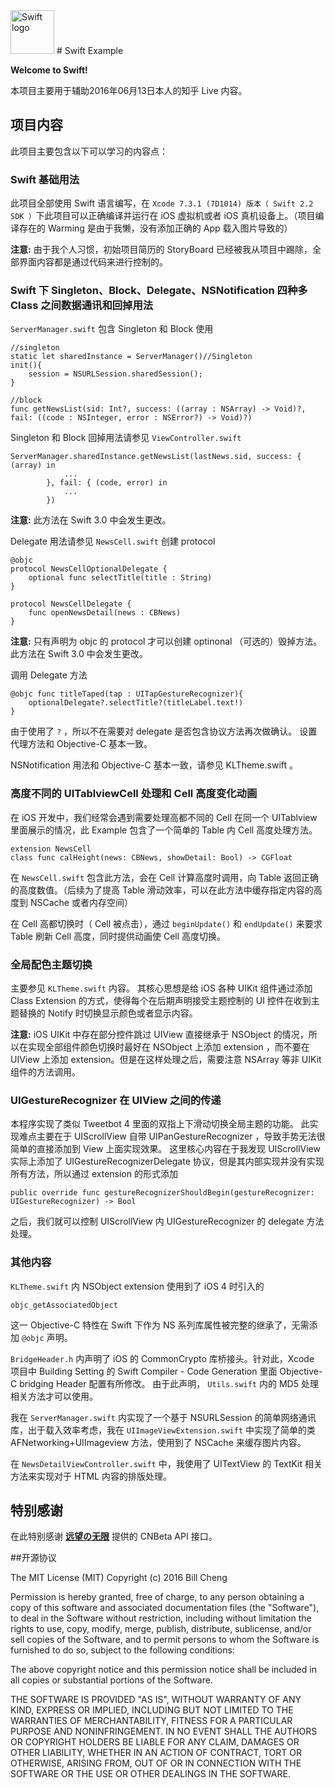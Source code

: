 <img src="https://swift.org/assets/images/swift.svg" alt="Swift logo" height="70" >
# Swift Example

**Welcome to Swift!**

本项目主要用于辅助2016年06月13日本人的知乎 Live 内容。


## 项目内容

此项目主要包含以下可以学习的内容点：

### Swift 基础用法
此项目全部使用 Swift 语言编写，在 `Xcode 7.3.1 (7D1014) 版本（ Swift 2.2 SDK ）`下此项目可以正确编译并运行在 iOS 虚拟机或者 iOS 真机设备上。（项目编译存在的 Warming 是由于我懒，没有添加正确的 App 载入图片导致的）

**注意:** 由于我个人习惯，初始项目简历的 StoryBoard 已经被我从项目中踢除，全部界面内容都是通过代码来进行控制的。

### Swift 下 Singleton、Block、Delegate、NSNotification 四种多 Class 之间数据通讯和回掉用法

`ServerManager.swift` 包含 Singleton 和 Block 使用

	//singleton
    static let sharedInstance = ServerManager()//Singleton
    init(){
        session = NSURLSession.sharedSession();
    }
    
	//block
	func getNewsList(sid: Int?, success: ((array : NSArray) -> Void)?, fail: ((code : NSInteger, error : NSError?) -> Void)?)

Singleton 和 Block 回掉用法请参见 `ViewController.swift`

	ServerManager.sharedInstance.getNewsList(lastNews.sid, success: { (array) in
				...
            }, fail: { (code, error) in
                ...
            })
**注意:** 此方法在 Swift 3.0 中会发生更改。

Delegate 用法请参见 `NewsCell.swift`
创建 protocol

	@objc
	protocol NewsCellOptionalDelegate {
	    optional func selectTitle(title : String)
	}
	
	protocol NewsCellDelegate {
	    func openNewsDetail(news : CBNews)
	}
**注意:** 只有声明为 objc 的 protocol 才可以创建 optinonal （可选的）毁掉方法。此方法在 Swift 3.0 中会发生更改。

调用 Delegate 方法

	@objc func titleTaped(tap : UITapGestureRecognizer){
        optionalDelegate?.selectTitle?(titleLabel.text!)
    }
由于使用了 `?` ，所以不在需要对 delegate 是否包含协议方法再次做确认。
设置代理方法和 Objective-C 基本一致。

NSNotification 用法和 Objective-C 基本一致，请参见 KLTheme.swift 。

### 高度不同的 UITablviewCell 处理和 Cell 高度变化动画

在 iOS 开发中，我们经常会遇到需要处理高都不同的 Cell 在同一个 UITablview 里面展示的情况，此 Example 包含了一个简单的 Table 内 Cell 高度处理方法。

    extension NewsCell
    class func calHeight(news: CBNews, showDetail: Bool) -> CGFloat
在 `NewsCell.swift` 包含此方法，会在 Cell 计算高度时调用，向 Table 返回正确的高度数值。（后续为了提高 Table 滑动效率，可以在此方法中缓存指定内容的高度到 NSCache 或者内存空间）

在 Cell 高都切换时（ Cell 被点击），通过 `beginUpdate()` 和 `endUpdate()` 来要求 Table 刷新 Cell 高度，同时提供动画使 Cell 高度切换。    

### 全局配色主题切换

主要参见 `KLTheme.swift` 内容。
其核心思想是给 iOS 各种 UIKit 组件通过添加 Class Extension 的方式，使得每个在后期声明接受主题控制的 UI 控件在收到主题替换的 Notify 时切换显示颜色或者显示内容。

**注意:** iOS UIKit 中存在部分控件跳过 UIView 直接继承于 NSObject 的情况，所以在实现全部组件颜色切换时最好在 NSObject 上添加 extension ，而不要在 UIView 上添加 extension。但是在这样处理之后，需要注意 NSArray 等非 UIKit 组件的方法调用。

### UIGestureRecognizer 在 UIView 之间的传递
本程序实现了类似 Tweetbot 4 里面的双指上下滑动切换全局主题的功能。
此实现难点主要在于 UIScrollView 自带 UIPanGestureRecognizer ，导致手势无法很简单的直接添加到 View 上面实现效果。
这里核心内容在于我发现 UIScrollView 实际上添加了 UIGestureRecognizerDelegate 协议，但是其内部实现并没有实现所有方法，所以通过 extension 的形式添加

	public override func gestureRecognizerShouldBegin(gestureRecognizer: UIGestureRecognizer) -> Bool
之后，我们就可以控制 UIScrollView 内 UIGestureRecognizer 的 delegate 方法处理。

### 其他内容

`KLTheme.swift` 内 NSObject extension 使用到了 iOS 4 时引入的 

	objc_getAssociatedObject
这一 Objective-C 特性在 Swift 下作为 NS 系列库属性被完整的继承了，无需添加 `@objc` 声明。

`BridgeHeader.h` 内声明了 iOS 的 CommonCrypto 库桥接头。针对此，Xcode 项目中 Building Setting 的 Swift Compiler - Code Generation 里面 Objective-C bridging Header 配置有所修改。
由于此声明， `Utils.swift` 内的 MD5 处理相关方法才可以使用。

我在 `ServerManager.swift` 内实现了一个基于 NSURLSession 的简单网络通讯库，出于载入效率考虑，我在 `UIImageViewExtension.swift` 中实现了简单的类 AFNetworking+UIImageview 方法，使用到了 NSCache 来缓存图片内容。

在 `NewsDetailViewController.swift` 中，我使用了 UITextView 的 TextKit 相关方法来实现对于 HTML 内容的排版处理。

## 特别感谢

在此特别感谢 [**远望の无限**](https://git.oschina.net/ywwxhz/cnBeta-reader) 提供的 CNBeta API 接口。 

##开源协议

The MIT License (MIT)
Copyright (c) 2016 Bill Cheng

Permission is hereby granted, free of charge, to any person obtaining a copy of this software and associated documentation files (the "Software"), to deal in the Software without restriction, including without limitation the rights to use, copy, modify, merge, publish, distribute, sublicense, and/or sell copies of the Software, and to permit persons to whom the Software is furnished to do so, subject to the following conditions:

The above copyright notice and this permission notice shall be included in all copies or substantial portions of the Software.

THE SOFTWARE IS PROVIDED "AS IS", WITHOUT WARRANTY OF ANY KIND, EXPRESS OR IMPLIED, INCLUDING BUT NOT LIMITED TO THE WARRANTIES OF MERCHANTABILITY, FITNESS FOR A PARTICULAR PURPOSE AND NONINFRINGEMENT. IN NO EVENT SHALL THE AUTHORS OR COPYRIGHT HOLDERS BE LIABLE FOR ANY CLAIM, DAMAGES OR OTHER LIABILITY, WHETHER IN AN ACTION OF CONTRACT, TORT OR OTHERWISE, ARISING FROM, OUT OF OR IN CONNECTION WITH THE SOFTWARE OR THE USE OR OTHER DEALINGS IN THE SOFTWARE.